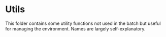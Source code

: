 # Utils

This folder contains some utility functions not used in the batch but useful for managing the environment.
Names are largely self-explanatory. 